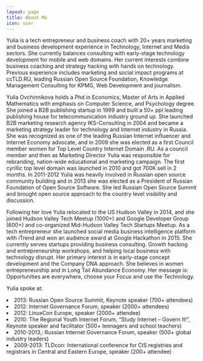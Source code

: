```yaml
---
layout: page
title: About Me
icon: user
---
```


<p class="message">

Yulia is a tech entrepreneur and business coach with 20+ years marketing and business development experience in Technology, Internet and Media sectors. She currently balances consulting with early-stage technology development for mobile and web domains. Her current interests combine business coaching and strategy hacking with hands on technology. Previous experience includes marketing and social impact programs at ccTLD.RU, leading Russian Open Source Foundation, Knowledge Management Consulting for KPMG, Web Development and journalism. </p>

  Yulia Ovchinnikova holds a Phd in Economics, Master of Arts in Applied Mathematics with emphasis on Computer Science, and Psychology degree. She joined a B2B publishing startup in 1999 and built a 50+ ppl leading publishing house for telecommunication industry ground up. She launched B2B marketing research agency IKS-Consulting in 2004 and became a marketing strategy leader for technology and Internet industry in Russia. She was recognized as one of the leading Russian Internet influencer and Internet Economy advocate, and in 2009 she was elected as a first Council member women for Top Level Country Internet Domain .RU. As a council member and then as Marketing Director Yulia was responsible for rebranding, nation-wide educational and marketing campaign. The first cyrillic top level domain was launched in 2010 and got 700K sell in 2 months. In 2011-2012 Yulia was heavily involved in Russian open source community building and in 2013 she was elected as a President of Russian Foundation of Open Source Software. She led Russian Open Source Summit and brought open source approach to the country level visibility and discussion. </p>
<p class="message">Following her love Yulia relocated to the US Hudson Valley in 2014, and she joined Hudson Valley Tech Meetup (1000+) and Google Developer Group (600+) and co-organized Mid-Hudson Valley Tech Startups Meetup. As a tech entrepreneur she launched social media business intelligence platform with iTrend and won an audience award at Google Hackathon in 2015. She currently serves startups providing business consulting. Growth hacking and entrepreneurship workshops, and helping local business with technology disrupt. Her primary interest is in early-stage concept development and the Company DNA approach. She believes in women entrepreneurship and in Long Tail Abundance Economy. Her message is: Opportunities are everywhere, choose your Focus and use the Technology. 
</p>

<p>Yulia spoke at:</p>

<li>2013: Russian Open Source Summit, Keynote speaker  (700+ attendees)
<li>2012: Internet Governance Forum, speaker (2000+ attendees)
<li>2012: LinuxCon Europe, speaker (2000+ attendee)
<li>2010:  The Regional Youth Internet Forum, “Study Internet – Govern It!”, Keynote speaker and facilitator  (500+ teenagers and school teachers)
<li>2010-2013,: Russian Internet Governance Forum, speaker (500+ global industry leaders)
<li>2009-2013: TLDcon: International conference for CIS registries and registrars in Central and Eastern Europe, speaker (200+ attendee)
</li>

